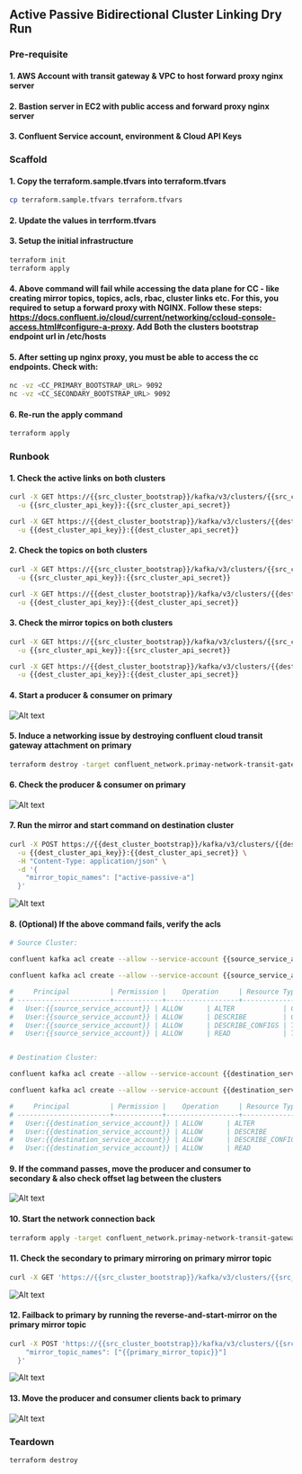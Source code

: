 ## Active Passive Bidirectional Cluster Linking Dry Run

### Pre-requisite 
#### 1. AWS Account with transit gateway & VPC to host forward proxy nginx server
#### 2. Bastion server in EC2 with public access and forward proxy nginx server
#### 3. Confluent Service account, environment & Cloud API Keys

### Scaffold

#### 1. Copy the terraform.sample.tfvars into terraform.tfvars
```bash
cp terraform.sample.tfvars terraform.tfvars
```
#### 2. Update the values in terrform.tfvars

#### 3. Setup the initial infrastructure
```bash
terraform init
terraform apply
```

#### 4. Above command will fail while accessing the data plane for CC - like creating mirror topics, topics, acls, rbac, cluster links etc. For this, you required to setup a forward proxy with NGINX. Follow these steps: https://docs.confluent.io/cloud/current/networking/ccloud-console-access.html#configure-a-proxy. Add Both the clusters bootstrap endpoint url in /etc/hosts 

#### 5. After setting up nginx proxy, you must be able to access the cc endpoints. Check with: 
```bash
nc -vz <CC_PRIMARY_BOOTSTRAP_URL> 9092
nc -vz <CC_SECONDARY_BOOTSTRAP_URL> 9092
```

#### 6. Re-run the apply command
```bash
terraform apply 
```


### Runbook

#### 1. Check the active links on both clusters
```bash
curl -X GET https://{{src_cluster_bootstrap}}/kafka/v3/clusters/{{src_cluster_id}}/links \
  -u {{src_cluster_api_key}}:{{src_cluster_api_secret}}

curl -X GET https://{{dest_cluster_bootstrap}}/kafka/v3/clusters/{{dest_cluster_id}}/links \
  -u {{dest_cluster_api_key}}:{{dest_cluster_api_secret}}

```

#### 2. Check the topics on both clusters
```bash
curl -X GET https://{{src_cluster_bootstrap}}/kafka/v3/clusters/{{src_cluster_id}}/topics \
  -u {{src_cluster_api_key}}:{{src_cluster_api_secret}}

curl -X GET https://{{dest_cluster_bootstrap}}/kafka/v3/clusters/{{dest_cluster_id}}/topics \
  -u {{dest_cluster_api_key}}:{{dest_cluster_api_secret}}
```

#### 3. Check the mirror topics on both clusters
```bash
curl -X GET https://{{src_cluster_bootstrap}}/kafka/v3/clusters/{{src_cluster_id}}/links/{{cl_link_id}}/mirrors \
  -u {{src_cluster_api_key}}:{{src_cluster_api_secret}}

curl -X GET https://{{dest_cluster_bootstrap}}/kafka/v3/clusters/{{dest_cluster_id}}/links/{{cl_link_id}}/mirrors \
  -u {{dest_cluster_api_key}}:{{dest_cluster_api_secret}}
```

#### 4. Start a producer & consumer on primary

![Alt text](./steady.png)

#### 5. Induce a networking issue by destroying confluent cloud transit gateway attachment on primary
```bash
terraform destroy -target confluent_network.primay-network-transit-gateway
```

#### 6. Check the producer & consumer on primary

![Alt text](./stop.png)

#### 7. Run the mirror and start command on destination cluster
```bash
curl -X POST https://{{dest_cluster_bootstrap}}/kafka/v3/clusters/{{dest_cluster_id}}/links/{{cl_link_id}}/mirrors:reverse-and-start-mirror \
  -u {{dest_cluster_api_key}}:{{dest_cluster_api_secret}} \
  -H "Content-Type: application/json" \
  -d '{
    "mirror_topic_names": ["active-passive-a"]
  }'
```

![Alt text](./reverse-and-start-mirror.png)

#### 8. (Optional) If the above command fails, verify the acls 
```bash
# Source Cluster:

confluent kafka acl create --allow --service-account {{source_service_account}} --operations read,describe-configs --topic {{source_topic}} --cluster {{source_cluster_id}} --environment {{source_environment_id}}

confluent kafka acl create --allow --service-account {{source_service_account}} --operations describe,alter --cluster-scope --cluster {{source_cluster_id}} --environment {{source_environment_id}}

#     Principal          | Permission |    Operation     | Resource Type |  Resource Name   | Pattern Type  
# -----------------------+------------+------------------+---------------+------------------+---------------
#   User:{{source_service_account}} | ALLOW      | ALTER            | CLUSTER       | kafka-cluster    | LITERAL       
#   User:{{source_service_account}} | ALLOW      | DESCRIBE         | CLUSTER       | kafka-cluster    | LITERAL       
#   User:{{source_service_account}} | ALLOW      | DESCRIBE_CONFIGS | TOPIC         | {{source_topic}} | LITERAL       
#   User:{{source_service_account}} | ALLOW      | READ             | TOPIC         | {{source_topic}} | LITERAL  


# Destination Cluster: 

confluent kafka acl create --allow --service-account {{destination_service_account}} --operations read,describe-configs --topic {{destination_topic}} --cluster {{destination_cluster_id}} --environment {{destination_environment_id}}

confluent kafka acl create --allow --service-account {{destination_service_account}} --operations describe,alter --cluster-scope --cluster {{destination_cluster_id}} --environment {{destination_environment_id}}

#     Principal          | Permission |    Operation     | Resource Type |  Resource Name   | Pattern Type  
# -----------------------+------------+------------------+---------------+------------------+---------------
#   User:{{destination_service_account}} | ALLOW      | ALTER            | CLUSTER       | kafka-cluster    | LITERAL       
#   User:{{destination_service_account}} | ALLOW      | DESCRIBE         | CLUSTER       | kafka-cluster    | LITERAL       
#   User:{{destination_service_account}} | ALLOW      | DESCRIBE_CONFIGS | TOPIC         | {{destination_topic}} | LITERAL       
#   User:{{destination_service_account}} | ALLOW      | READ             | TOPIC         | {{destination_topic}} | LITERAL  

```

#### 9. If the command passes, move the producer and consumer to secondary & also check offset lag between the clusters

![Alt text](./failover.png)

#### 10. Start the network connection back
```bash
terraform apply -target confluent_network.primay-network-transit-gateway
```

#### 11. Check the secondary to primary mirroring on primary mirror topic
```bash
curl -X GET 'https://{{src_cluster_bootstrap}}/kafka/v3/clusters/{{src_cluster_id}}/links/{{cl_link_id}}/mirrors' --header 'Authorization: Basic {{auth_src_cl}}' --header 'Accept: */*'
```

![Alt text](./resume.png)

#### 12. Failback to primary by running the reverse-and-start-mirror on the primary mirror topic 
```bash
curl -X POST 'https://{{src_cluster_bootstrap}}/kafka/v3/clusters/{{src_cluster_id}}/links/{{cl_link_id}}/mirrors:reverse-and-start-mirror' --header 'Authorization: Basic {{auth_src_cl}}' --header 'Content-Type: application/json' --data '{
    "mirror_topic_names": ["{{primary_mirror_topic}}"]
  }'

```

![Alt text](./failback.png)

#### 13. Move the producer and consumer clients back to primary 

![Alt text](./steady-after-failback.png)


### Teardown

```bash
terraform destroy
```

